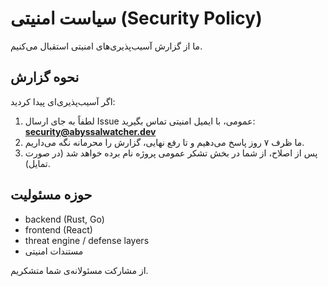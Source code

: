 
# سیاست امنیتی (Security Policy)

ما از گزارش آسیب‌پذیری‌های امنیتی استقبال می‌کنیم.

## نحوه گزارش

اگر آسیب‌پذیری‌ای پیدا کردید:

1. لطفاً به جای ارسال Issue عمومی، با ایمیل امنیتی تماس بگیرید:
   **security@abyssalwatcher.dev**
2. ما ظرف ۷ روز پاسخ می‌دهیم و تا رفع نهایی، گزارش را محرمانه نگه می‌داریم.
3. پس از اصلاح، از شما در بخش تشکر عمومی پروژه نام برده خواهد شد (در صورت تمایل).

## حوزه مسئولیت

- backend (Rust, Go)
- frontend (React)
- threat engine / defense layers
- مستندات امنیتی

از مشارکت مسئولانه‌ی شما متشکریم.
